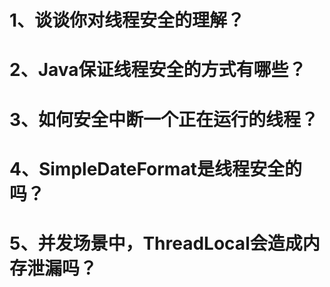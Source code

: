 # 1、谈谈你对线程安全的理解？


# 2、Java保证线程安全的方式有哪些？


# 3、如何安全中断一个正在运行的线程？


# 4、SimpleDateFormat是线程安全的吗？


# 5、并发场景中，ThreadLocal会造成内存泄漏吗？